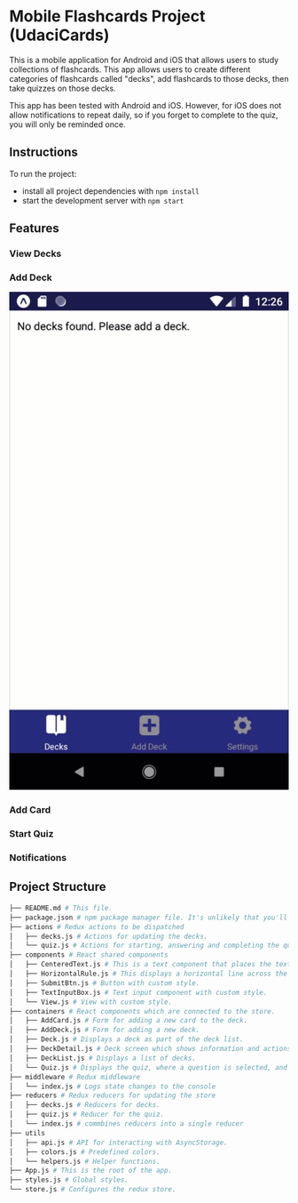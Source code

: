 # Mobile Flashcards Project (UdaciCards)

This is a mobile application for Android and iOS that allows users to study collections of flashcards. This app allows users to create different categories of flashcards called "decks", add flashcards to those decks, then take quizzes on those decks.

This app has been tested with Android and iOS. However, for iOS does not allow notifications to repeat daily, so if you forget to complete to the quiz, you will only be reminded once.

## Instructions

To run the project:

* install all project dependencies with `npm install`
* start the development server with `npm start`

## Features

### View Decks

### Add Deck

![Add Deck](demo/add-deck.gif "Add Deck")

### Add Card


### Start Quiz


### Notifications

## Project Structure
```bash
├── README.md # This file.
├── package.json # npm package manager file. It's unlikely that you'll need to modify this.
├── actions # Redux actions to be dispatched
│   ├── decks.js # Actions for updating the decks.
│   └── quiz.js # Actions for starting, answering and completing the quiz.
├── components # React shared components
│   ├── CenteredText.js # This is a text component that places the text at the center of the screen.
│   ├── HorizontalRule.js # This displays a horizontal line across the page, similar to <hr>
│   ├── SubmitBtn.js # Button with custom style.
│   ├── TextInputBox.js # Text input component with custom style.
│   └── View.js # View with custom style.
├── containers # React components which are connected to the store.
│   ├── AddCard.js # Form for adding a new card to the deck.
│   ├── AddDeck.js # Form for adding a new deck.
│   ├── Deck.js # Displays a deck as part of the deck list.
│   ├── DeckDetail.js # Deck screen which shows information and actions relating to the deck.
│   ├── DeckList.js # Displays a list of decks.
│   └── Quiz.js # Displays the quiz, where a question is selected, and the user can show the answer, mark as correct or incorrect, and view results after completing the quiz.
├── middleware # Redux middleware
│   └── index.js # Logs state changes to the console
├── reducers # Redux reducers for updating the store
│   ├── decks.js # Reducers for decks.
│   ├── quiz.js # Reducer for the quiz.
│   └── index.js # commbines reducers into a single reducer
├── utils
│   ├── api.js # API for interacting with AsyncStorage.
│   ├── colors.js # Predefined colors.
│   └── helpers.js # Helper functions.
├── App.js # This is the root of the app.
├── styles.js # Global styles.
└── store.js # Configures the redux store.
```